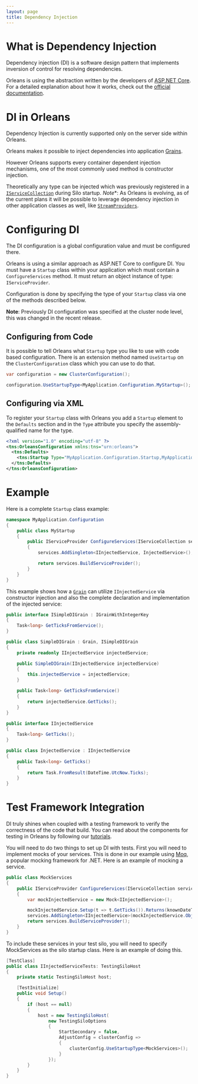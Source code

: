 ```yaml
---
layout: page
title: Dependency Injection
---
```


# What is Dependency Injection

Dependency injection (DI) is a software design pattern that implements inversion of control for resolving dependencies.

Orleans is using the abstraction written by the developers of [ASP.NET Core](https://docs.asp.net). For a detailed explanation about how it works, check out the [official documentation](https://docs.asp.net/en/latest/fundamentals/dependency-injection.html#dependency-injection).

# DI in Orleans

Dependency Injection is currently supported only on the server side within Orleans.

Orleans makes it possible to inject dependencies into application [Grains](../Getting-Started-With-Orleans/Grains.md).

However Orleans supports every container dependent injection mechanisms, one of the most commonly used method is constructor injection.

Theoretically any type can be injected which was previously registered in a [`IServiceCollection`](https://docs.asp.net/projects/api/en/latest/autoapi/Microsoft/Extensions/DependencyInjection/IServiceCollection/index.html) during Silo startup.
*Note**:
As Orleans is evolving, as of the current plans it will be possible to leverage dependency injection in other application classes as well, like [`StreamProviders`](../Orleans-Streams/Stream-Providers.md). 

# Configuring DI

The DI configuration is a global configuration value and must be configured there.

Orleans is using a similar approach as ASP.NET Core to configure DI. You must have a `Startup` class within your application which must contain a `ConfigureServices` method. It must return an object instance of type: `IServiceProvider`.

Configuration is done by specifying the type of your `Startup` class via one of the methods described below.

**Note**:
Previously DI configuration was specified at the cluster node level, this was changed in the recent release. 

## Configuring from Code

It is possible to tell Orleans what `Startup` type you like to use with code based configuration. There is an extension method named `UseStartup` on the `ClusterConfiguration` class which you can use to do that.

``` csharp
var configuration = new ClusterConfiguration();

configuration.UseStartupType<MyApplication.Configuration.MyStartup>();
``` 

## Configuring via XML

To register your `Startup` class with Orleans you add a `Startup` element to the `Defaults` section and in the `Type` attribute you specify the assembly-qualified name for the type.

``` XML
<?xml version="1.0" encoding="utf-8" ?>
<tns:OrleansConfiguration xmlns:tns="urn:orleans">
  <tns:Defaults>
    <tns:Startup Type="MyApplication.Configuration.Startup,MyApplication" />
  </tns:Defaults>
</tns:OrleansConfiguration>
```
# Example

Here is a complete `Startup` class example:

``` csharp
namespace MyApplication.Configuration
{
    public class MyStartup
    {
        public IServiceProvider ConfigureServices(IServiceCollection services)
        {
            services.AddSingleton<IInjectedService, InjectedService>();

            return services.BuildServiceProvider();
        }
    }
}
```

This example shows how a [`Grain`](../Getting-Started-With-Orleans/Grains.md) can utilize `IInjectedService` via constructor injection and also the complete declaration and implementation of the injected service:

``` csharp
public interface ISimpleDIGrain : IGrainWithIntegerKey
{
    Task<long> GetTicksFromService();
}

public class SimpleDIGrain : Grain, ISimpleDIGrain
{
    private readonly IInjectedService injectedService;

    public SimpleDIGrain(IInjectedService injectedService)
    {
        this.injectedService = injectedService;
    }

    public Task<long> GetTicksFromService()
    {
        return injectedService.GetTicks();
    }
}

public interface IInjectedService
{
    Task<long> GetTicks();
}

public class InjectedService : IInjectedService
{
    public Task<long> GetTicks()
    {
        return Task.FromResult(DateTime.UtcNow.Ticks);
    }
}
```

# Test Framework Integration

DI truly shines when coupled with a testing framework to verify the correctness of the code that build. You can read about the components for testing in Orleans by following our [tutorials](../../1.5/Tutorials/Unit-Testing-Grains.md).

You will need to do two things to set up DI with tests. First you will need to implement mocks of your services. This is done in our example using [Moq](https://github.com/moq/), a popular mocking framework for .NET. Here is an example of mocking a service.


``` csharp
public class MockServices
{
    public IServiceProvider ConfigureServices(IServiceCollection services)
    {
        var mockInjectedService = new Mock<IInjectedService>();

        mockInjectedService.Setup(t => t.GetTicks()).Returns(knownDateTime);
        services.AddSingleton<IInjectedService>(mockInjectedService.Object);
        return services.BuildServiceProvider();
    }
}
```

To include these services in your test silo, you will need to specify MockServices as the silo startup class. Here is an example of doing this.

``` csharp
[TestClass]
public class IInjectedServiceTests: TestingSiloHost
{
    private static TestingSiloHost host;

    [TestInitialize]
    public void Setup()
    {
        if (host == null)
        {
            host = new TestingSiloHost(
                new TestingSiloOptions
                {
                    StartSecondary = false,
                    AdjustConfig = clusterConfig =>
                    {
                        clusterConfig.UseStartupType<MockServices>();
                    }
                });
        }
    }
}
```

